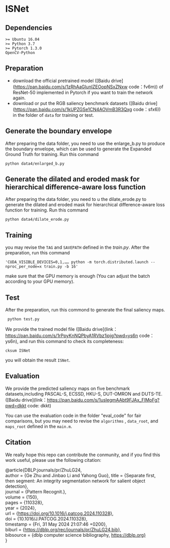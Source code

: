 # ISNet


## Dependencies 
```
>= Ubuntu 16.04 
>= Python 3.7
>= Pytorch 1.3.0
OpenCV-Python
```

## Preparation 
- download the official pretrained model ([Baidu drive](https://pan.baidu.com/s/1zRhAaGlunIZEOopNSxZNxw 
code：fv6m)) of ResNet-50 implemented in Pytorch if you want to train the network again.
- download or put the RGB saliency benchmark datasets ([Baidu drive](https://pan.baidu.com/s/1kUPZGSe1CN4AOVmB3R3Qxg 
code：sfx6)) in the folder of `data` for training or test.

## Generate the boundary envelope
After preparing the data folder, you need to use the enlarge_b.py to produce the boundary envelope, which can be used to generate the Expanded Ground Truth for training. Run this command
```
python data4/enlarged_b.py
```
## Generate the dilated and eroded mask for hierarchical difference-aware loss function
After preparing the data folder, you need to u the dilate_erode.py to generate the dilated and eroded mask for hierarchical difference-aware loss function for training. Run this command
```
python data4/dilate_erode.py
```

## Training
you may revise the `TAG` and `SAVEPATH` defined in the *train.py*. After the preparation, run this command 
```
'CUDA_VISIBLE_DEVICES=0,1,…… python -m torch.distributed.launch --nproc_per_node=x train.py -b 16'
```
make sure that the GPU memory is enough (You can adjust the batch according to your GPU memory).

## Test
After the preparation, run this commond to generate the final saliency maps.
```
 python test.py 
```

We provide the trained model file ([Baidu drive](link：https://pan.baidu.com/s/1rPpyKnNQPbyA1RVbz1ipjg?pwd=ys6n  code：ys6n), and run this command to check its completeness:
```
cksum ISNet 
```
you will obtain the result `ISNet`.

## Evaluation

We provide the predicted saliency maps on five benchmark datasets,including PASCAL-S, ECSSD, HKU-S, DUT-OMRON and DUTS-TE. ([Baidu drive](link：https://pan.baidu.com/s/1usIegmAAbt9FJAx_FIMoFg?pwd=dkkt code: dkkt)

You can use the evaluation code in the folder  "eval_code" for fair comparisons, but you may need to revise the `algorithms` , `data_root`, and `maps_root` defined in the `main.m`. 

## Citation

We really hope this repo can contribute the conmunity, and if you find this work useful, please use the following citation:

@article{DBLP:journals/pr/ZhuLG24, <br>
  author       = {Ge Zhu and
                  Jinbao Li and
                  Yahong Guo},
  title        = {Separate first, then segment: An integrity segmentation network for salient object detection}, <br>
  journal      = {Pattern Recognit.}, <br>
  volume       = {150}, <br>
  pages        = {110328}, <br>
  year         = {2024}, <br>
  url          = {https://doi.org/10.1016/j.patcog.2024.110328}, <br>
  doi          = {10.1016/J.PATCOG.2024.110328}, <br>
  timestamp    = {Fri, 31 May 2024 21:07:46 +0200}, <br>
  biburl       = {https://dblp.org/rec/journals/pr/ZhuLG24.bib}, <br>
  bibsource    = {dblp computer science bibliography, https://dblp.org} <br>
}
